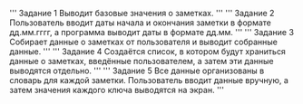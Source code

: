 '''
Задание 1
Выводит базовые значения о заметках.
'''
'''
Задание 2
Пользователь вводит даты начала и окончания заметки 
в формате дд.мм.гггг, а программа выводит даты в формате дд.мм.
'''
'''
Задание 3
Собирает данные о заметках от пользователя
и выводит собранные данные.
'''
'''
Задание 4
Создаётся список, в котором будут храниться данные о заметках, 
введённые пользователем, а затем эти данные выводятся отдельно.
'''
'''
Задание 5
Все данные организованы в словарь для каждой заметки. 
Пользователь вводит данные вручную, а затем значения каждого ключа выводятся на экран.
'''
